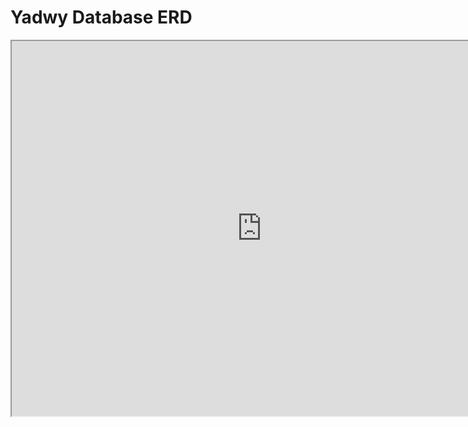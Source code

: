 # Yadwy Database ERD

<iframe width="800" height="600" src='https://dbdiagram.io/e/67f0c1174f7afba1846f2581/67f0c12c4f7afba1846f26a0'> </iframe>